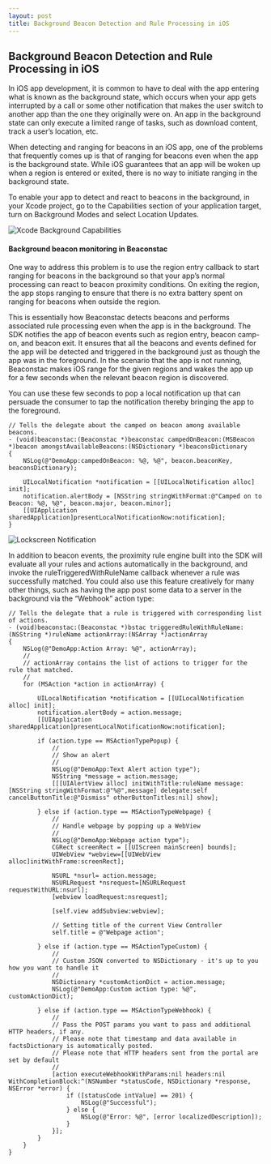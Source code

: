 ```yaml
---
layout: post
title: Background Beacon Detection and Rule Processing in iOS
---
```

## Background Beacon Detection and Rule Processing in iOS

In iOS app development, it is common to have to deal with the app entering what is known as the background state, which occurs when your app gets interrupted by a call or some other notification that makes the user switch to another app than the one they originally were on. An app in the background state can only execute a limited range of tasks, such as download content, track a user’s location, etc.

When detecting and ranging for beacons in an iOS app, one of the problems that frequently comes up is that of ranging for beacons even when the app is the background state. While iOS guarantees that an app will be woken up when a region is entered or exited, there is no way to initiate ranging in the background state.

To enable your app to detect and react to beacons in the background, in your Xcode project, go to the Capabilities section of your application target, turn on Background Modes and select Location Updates.

![Xcode Background Capabilities](http://i.imgur.com/8mEzDjh.png)

#### Background beacon monitoring in Beaconstac

One way to address this problem is to use the region entry callback to start ranging for beacons in the background so that your app’s normal processing can react to beacon proximity conditions. On exiting the region, the app stops ranging to ensure that there is no extra battery spent on ranging for beacons when outside the region.

This is essentially how Beaconstac detects beacons and performs associated rule processing even when the app is in the background. The SDK notifies the app of beacon events such as region entry, beacon camp-on, and beacon exit. It ensures that all the beacons and events defined for the app will be detected and triggered in the background just as though the app was in the foreground. In the scenario that the app is not running, Beaconstac makes iOS range for the given regions and wakes the app up for a few seconds when the relevant beacon region is discovered.

You can use these few seconds to pop a local notification up that can persuade the consumer to tap the notification thereby bringing the app to the foreground.

    // Tells the delegate about the camped on beacon among available beacons.
    - (void)beaconstac:(Beaconstac *)beaconstac campedOnBeacon:(MSBeacon *)beacon amongstAvailableBeacons:(NSDictionary *)beaconsDictionary
    {
        NSLog(@"DemoApp:campedOnBeacon: %@, %@", beacon.beaconKey, beaconsDictionary);

        UILocalNotification *notification = [[UILocalNotification alloc] init];
        notification.alertBody = [NSString stringWithFormat:@"Camped on to Beacon: %@, %@", beacon.major, beacon.minor];
        [[UIApplication sharedApplication]presentLocalNotificationNow:notification];
    }
 
![Lockscreen Notification](http://i.imgur.com/j8NxMAz.jpg)

In addition to beacon events, the proximity rule engine built into the SDK will evaluate all your rules and actions automatically in the background, and invoke the ruleTriggeredWithRuleName callback whenever a rule was successfully matched. You could also use this feature creatively for many other things, such as having the app post some data to a server in the background via the “Webhook” action type:

    // Tells the delegate that a rule is triggered with corresponding list of actions.
    - (void)beaconstac:(Beaconstac *)bstac triggeredRuleWithRuleName:(NSString *)ruleName actionArray:(NSArray *)actionArray
    {
        NSLog(@"DemoApp:Action Array: %@", actionArray);
        //
        // actionArray contains the list of actions to trigger for the rule that matched.
        //
        for (MSAction *action in actionArray) {

            UILocalNotification *notification = [[UILocalNotification alloc] init];
            notification.alertBody = action.message;
            [[UIApplication sharedApplication]presentLocalNotificationNow:notification];

            if (action.type == MSActionTypePopup) {
                //
                // Show an alert
                //
                NSLog(@"DemoApp:Text Alert action type");
                NSString *message = action.message;
                [[[UIAlertView alloc] initWithTitle:ruleName message:[NSString stringWithFormat:@"%@",message] delegate:self cancelButtonTitle:@"Dismiss" otherButtonTitles:nil] show];

            } else if (action.type == MSActionTypeWebpage) {
                //
                // Handle webpage by popping up a WebView
                //
                NSLog(@"DemoApp:Webpage action type");
                CGRect screenRect = [[UIScreen mainScreen] bounds];
                UIWebView *webview=[[UIWebView alloc]initWithFrame:screenRect];

                NSURL *nsurl= action.message;
                NSURLRequest *nsrequest=[NSURLRequest requestWithURL:nsurl];
                [webview loadRequest:nsrequest];

                [self.view addSubview:webview];

                // Setting title of the current View Controller
                self.title = @"Webpage action";

            } else if (action.type == MSActionTypeCustom) {
                //
                // Custom JSON converted to NSDictionary - it's up to you how you want to handle it
                //
                NSDictionary *customActionDict = action.message;
                NSLog(@"DemoApp:Custom action type: %@", customActionDict);

            } else if (action.type == MSActionTypeWebhook) {
                //
                // Pass the POST params you want to pass and additional HTTP headers, if any.
                // Please note that timestamp and data available in factsDictionary is automatically posted.
                // Please note that HTTP headers sent from the portal are set by default
                //
                [action executeWebhookWithParams:nil headers:nil WithCompletionBlock:^(NSNumber *statusCode, NSDictionary *response, NSError *error) {
                    if ([statusCode intValue] == 201) {
                        NSLog(@"Successful");
                    } else {
                        NSLog(@"Error: %@", [error localizedDescription]);
                    }
                }];
            }
        }
    }
